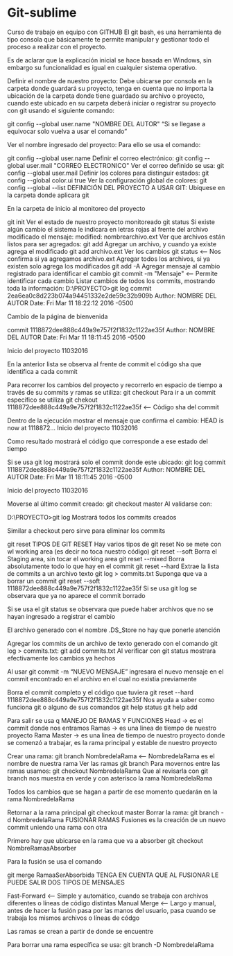 # Git-sublime
Curso de trabajo en equipo con GITHUB
El git bash, es una herramienta de tipo consola que básicamente te permite manipular y gestionar todo el proceso a realizar con el proyecto.

Es de aclarar que la explicación inicial se hace basada en Windows, sin embargo su funcionalidad es igual en cualquier sistema operativo.

Definir el nombre de nuestro proyecto:
Debe ubicarse por consola en la carpeta donde guardará su proyecto, tenga en cuenta que no importa la ubicación de la carpeta donde tiene guardado su archivo o proyecto, cuando este ubicado en su carpeta deberá iniciar o registrar su proyecto con git usando el siguiente comando:

git config --global user.name "NOMBRE DEL AUTOR"
“Si se llegase a equivocar solo vuelva a usar el comando”

Ver el nombre ingresado del proyecto:
Para ello se usa el comando:

git config --global user.name
Definir el correo electrónico:
git config --global user.mail "CORREO ELECTRONICO"
Ver el correo definido se usa:
git config --global user.mail
Definir los colores para distinguir estados:
git config --global color.ui true
Ver la configuración global de colores:
git config --global --list
DEFINICIÓN DEL PROYECTO A USAR GIT:
Ubíquese en la carpeta donde aplicara git

En la carpeta de inicio al monitoreo del proyecto

git init
Ver el estado de nuestro proyecto monitoreado
git status
Si existe algún cambio el sistema le indicara en letras rojas al frente del archivo modificado el mensaje:
modified: nombrearchivo.ext
Ver que archivos están listos para ser agregados:
git add
Agregar un archivo, y cuando ya existe agrega el modificado
git add archivo.ext
Ver los cambios
git status <-- Nos confirma si ya agregamos archivo.ext
Agregar todos los archivos, si ya existen solo agrega los modificados
git add -A
Agregar mensaje al cambio registrado para identificar el cambio
git commit -m "Mensaje" <-- Permite identificar cada cambio
Listar cambios de todos los commits, mostrando toda la información:
D:\PROYECTO\>git log
commit 2ea6ea0c8d223b074a94451332e2de59c32b909b
Author: NOMBRE DEL AUTOR <CORREO ELECTRONICO>
Date: Fri Mar 11 18:22:12 2016 -0500

Cambio de la página de bienvenida

commit 1118872dee888c449a9e757f2f1832c1122ae35f
Author: NOMBRE DEL AUTOR <CORREO ELECTRONICO>
Date: Fri Mar 11 18:11:45 2016 -0500

Inicio del proyecto 11032016

En la anterior lista se observa al frente de commit el código sha que identifica a cada commit

Para recorrer los cambios del proyecto y recorrerlo en espacio de tiempo a través de su commits y ramas se utiliza:
git checkout
Para ir a un commit específico se utiliza
git chekout 1118872dee888c449a9e757f2f1832c1122ae35f
<– Código sha del commit

Dentro de la ejecución mostrar el mensaje que confirma el cambio:
HEAD is now at 1118872… Inicio del proyecto 11032016

Como resultado mostrará el código que corresponde a ese estado del tiempo

Si se usa git log mostrará solo el commit donde este ubicado:
git log
commit 1118872dee888c449a9e757f2f1832c1122ae35f
Author: NOMBRE DEL AUTOR <CORREO ELECTRONICO>
Date: Fri Mar 11 18:11:45 2016 -0500

Inicio del proyecto 11032016

Moverse al último commit creado:
git checkout master
Al validarse con:

D:\PROYECTO\>git log
Mostrará todos los commits creados

Similar a checkout pero sirve para eliminar los commits

git reset
TIPOS DE GIT RESET
Hay varios tipos de git reset
No se mete con wl working area (es decir no toca nuestro código)
git reset --soft
Borra el Staging area, sin tocar el working area
git reset --mixed
Borra absolutamente todo lo que hay en el commit
git reset --hard
Extrae la lista de commits a un archivo texto
git log > commits.txt
Suponga que va a borrar un commit
git reset --soft 1118872dee888c449a9e757f2f1832c1122ae35f
Si se usa git log se observara que ya no aparece el commit borrado

Si se usa el git status se observara que puede haber archivos que no se hayan ingresado a registrar el cambio

El archivo generado con el nombre .DS_Store no hay que ponerle atención

Agregar los commits de un archivo de texto generado con el comando git log > commits.txt:
git add commits.txt
Al verificar con git status mostrara efectivamente los cambios ya hechos

Al usar git commit -m “NUEVO MENSAJE” ingresara el nuevo mensaje en el commit encontrado en el archivo en el cual no existia previamente

Borra el commit completo y el código que tuviera
git reset --hard 1118872dee888c449a9e757f2f1832c1122ae35f
Nos ayuda a saber como funciona git o alguno de sus comandos
git help status
git help add

Para salir se usa q
MANEJO DE RAMAS Y FUNCIONES
Head -> es el commit donde nos entramos
Ramas -> es una linea de tiempo de nuestro proyecto
Rama Master -> es una linea de tiempo de nuestro proyecto donde se comenzó a trabajar, es la rama principal y estable de nuestro proyecto

Crear una rama:
git branch NombredelaRama <-- NombredelaRama es el nombre de nuestra rama
Ver las ramas
git branch
Para movernos entre las ramas usamos:
git checkout NombredelaRama
Que al revisarla con git branch nos muestra en verde y con asterisco la rama NombredelaRama

Todos los cambios que se hagan a partir de ese momento quedarán en la rama NombredelaRama

Retornar a la rama principal
git checkout master
Borrar la rama:
git branch -d NombredelaRama
FUSIONAR RAMAS
Fusiones es la creación de un nuevo commit uniendo una rama con otra

Primero hay que ubicarse en la rama que va a absorber
git checkout NombreRamaaAbsorber

Para la fusión se usa el comando
 

git merge RamaaSerAbsorbida
TENGA EN CUENTA QUE AL FUSIONAR LE PUEDE SALIR DOS TIPOS DE MENSAJES

Fast-Forward <– Simple y automático, cuando se trabaja con archivos diferentes o líneas de código distintas
Manual Merge <– Largo y manual, antes de hacer la fusión pasa por las manos del usuario, pasa cuando se trabaja los mismos archivos o líneas de códgo

Las ramas se crean a partir de donde se encuentre

Para borrar una rama específica se usa:
git branch -D NombredelaRama
